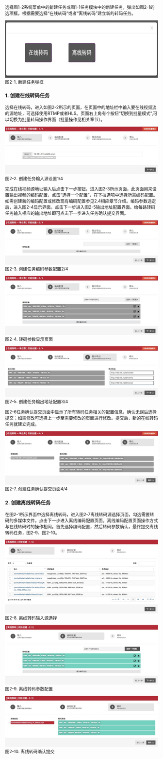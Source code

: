 选择图1-2系统菜单中的新建任务或图1-1任务模块中的新建任务，弹出如图2-1的选项框，根据需要选择“在线转码”或者“离线转码”建立新的转码任务。

![](/assets/2-1.jpg)
图2-1. 新建任务弹框

### 1. 创建在线转码任务

选择在线转码，进入如图2-2所示的页面，在页面中的地址栏中输入要在线视频流的源地址，可选择使用RTMP或者HLS。页面右上角有个按钮“切换到批量模式”,可以切换为批量转码操作界面（批量操作见相关章节）。

![](/assets/2-2.jpg)
图2-2. 创建任务输入源设置1/4

完成在线视频源地址输入后点击下一步按钮，进入图2-3所示页面，此页面用来设置输出视频的编码配置，点击“选择一个配置”，在下拉选项中选择所需编码配置。如需创建新的编码配置或修改现有编码配置参见2.4相应章节介绍。编码参数选定后，进入图2-4显示界面。点击下一步进入图2-5输出地址配置界面。给每路转码任务输入相应的输出地址即可点击下一步进入任务确认提交界面。

![](/assets/2-3.jpg)
图2-3. 创建任务编码参数配置2/4

![](/assets/2-4.jpg)
图2-4. 转码参数显示页面

![](/assets/2-5.jpg)
图2-5. 创建任务输出地址配置3/4

图2-6任务确认提交页面中显示了所有转码任务相关的配置信息，确认无误后选择提交；如需修改可选择上一步至需要修改的页面进行修改。提交后，新的在线转码任务就建立完成。

![](/assets/2-6.jpg)
图2-7. 创建任务确认提交页面4/4

### 2. 创建离线转码任务

在图2-1所示界面中选择离线转码，进入图2-7离线转码源选择页面，勾选需要转码的多媒体文件，点击下一步进入离线编码配置页面。离线编码配置页面操作方式与在线转码时的操作相同。首先选择编码配置，然后转码参数确认，最终提交离线转码任务，图2-9、图2-10。

![](/assets/2-7.jpg)
图2-8. 离线转码输入源选择

![](/assets/2-8.jpg)
图2-9. 离线转码参数配置

![](/assets/2-9.jpg)
图2-10. 离线转码确认提交

